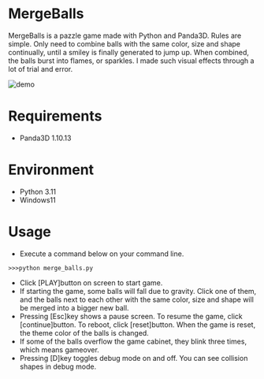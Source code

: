 # MergeBalls

MergeBalls is a pazzle game made with Python and Panda3D.
Rules are simple. Only need to combine balls with the same color, size and shape continually, until a smiley is finally generated to jump up. When combined, the balls burst into flames, or sparkles. I made such visual effects through a lot of trial and error.

![demo](https://github.com/taKana671/MergeBalls/assets/48859041/ec767778-a465-4699-b820-9f2bb64e8871)

# Requirements
* Panda3D 1.10.13

# Environment
* Python 3.11
* Windows11

# Usage
* Execute a command below on your command line.
```
>>>python merge_balls.py
```
* Click [PLAY]button on screen to start game.
* If starting the game, some balls will fall due to gravity. Click one of them, and the balls next to each other with the same color, size and shape will be merged into a bigger new ball.
* Pressing [Esc]key shows a pause screen. To resume the game, click [continue]button. To reboot, click [reset]button. When the game is reset, the theme color of the balls is changed.
* If some of the balls overflow the game cabinet, they blink three times, which means gameover.   
* Pressing [D]key toggles debug mode on and off. You can see collision shapes in debug mode.
